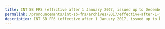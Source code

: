 ```yaml
---
title: INT SB FRS (effective after 1 January 2017, issued up to December 2017)
permalink: /pronouncements/int-sb-frs/archives/2017/effective-after-1-january-2017-issued-up-to-december-2017/
description: INT SB FRS (effective after 1 January 2017, issued up to December 2017)
---
```




